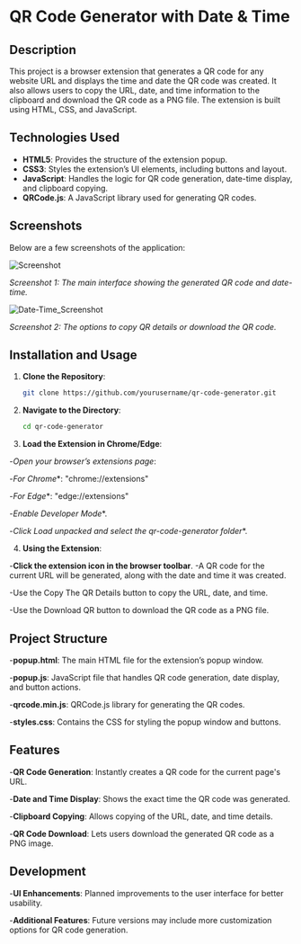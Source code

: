 # QR Code Generator with Date & Time

## Description

This project is a browser extension that generates a QR code for any website URL and displays the time and date the QR code was created. It also allows users to copy the URL, date, and time information to the clipboard and download the QR code as a PNG file. The extension is built using HTML, CSS, and JavaScript.

## Technologies Used

- **HTML5**: Provides the structure of the extension popup.
- **CSS3**: Styles the extension’s UI elements, including buttons and layout.
- **JavaScript**: Handles the logic for QR code generation, date-time display, and clipboard copying.
- **QRCode.js**: A JavaScript library used for generating QR codes.

## Screenshots

Below are a few screenshots of the application:

![Screenshot](https://github.com/user-attachments/assets/fc194d39-9ca1-413b-a24b-14d6708ffc2b)




*Screenshot 1: The main interface showing the generated QR code and date-time.*

![Date-Time_Screenshot](https://github.com/user-attachments/assets/a96385a9-8a56-4689-98b4-fab3395e3f0b)




*Screenshot 2: The options to copy QR details or download the QR code.*


##   Installation and Usage

1. **Clone the Repository**:
   ```bash
   git clone https://github.com/yourusername/qr-code-generator.git

2. **Navigate to the Directory**:
   ```bash
   cd qr-code-generator

3. **Load the Extension in Chrome/Edge**:

-*Open your browser’s extensions page*:

-*For Chrome**: "chrome://extensions"

-*For Edge**: "edge://extensions"

-*Enable Developer Mode**.

-*Click Load unpacked and select the qr-code-generator folder**.

4.  **Using the Extension**:

-**Click the extension icon in the browser toolbar**.
-A QR code for the current URL will be generated, along with the date and time it was created.

-Use the Copy The QR Details button to copy the URL, date, and time.

-Use the Download QR button to download the QR code as a PNG file.


##   Project Structure
-**popup.html**: The main HTML file for the extension’s popup window.

-**popup.js**: JavaScript file that handles QR code generation, date display, and button actions.

-**qrcode.min.js**: QRCode.js library for generating the QR codes.

-**styles.css**: Contains the CSS for styling the popup window and buttons.

##   Features

-**QR Code Generation**: Instantly creates a QR code for the current page's URL.

-**Date and Time Display**: Shows the exact time the QR code was generated.

-**Clipboard Copying**: Allows copying of the URL, date, and time details.

-**QR Code Download**: Lets users download the generated QR code as a PNG image.

##   Development
-**UI Enhancements**: Planned improvements to the user interface for better usability.

-**Additional Features**: Future versions may include more customization options for QR code generation.
